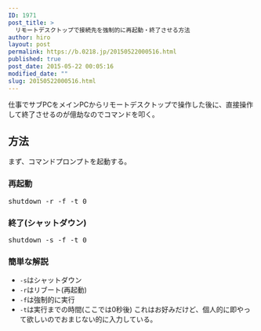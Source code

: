 ```yaml
---
ID: 1971
post_title: >
  リモートデスクトップで接続先を強制的に再起動・終了させる方法
author: hiro
layout: post
permalink: https://b.0218.jp/20150522000516.html
published: true
post_date: 2015-05-22 00:05:16
modified_date: ""
slug: 20150522000516.html
---
```

仕事でサブPCをメインPCからリモートデスクトップで操作した後に、直接操作して終了させるのが億劫なのでコマンドを叩く。
<!--more-->
<h2>方法</h2>
まず、コマンドプロンプトを起動する。

<h3>再起動</h3>
<pre class="cmd">shutdown -r -f -t 0</pre>

<h3>終了(シャットダウン)</h3>
<pre class="cmd">shutdown -s -f -t 0</pre>

<h3>簡単な解説</h3>
<ul>
<li><code>-s</code>はシャットダウン</li>
<li><code>-r</code>はリブート(再起動)</li>
<li><code>-f</code>は強制的に実行</li>
<li><code>-t</code>は実行までの時間(ここでは0秒後)
これはお好みだけど、個人的に即やって欲しいのでおまじない的に入力している。</li>
</ul>